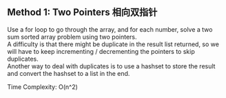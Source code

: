 ## Method 1: Two Pointers 相向双指针
Use a for loop to go through the array, and for each number, solve a two sum sorted array problem using two pointers. </br>
A difficulty is that there might be duplicate in the result list returned, so we will have to keep incrementing / decrementing the pointers to skip duplicates. </br>
Another way to deal with duplicates is to use a hashset to store the result and convert the hashset to a list in the end. </br>

Time Complexity: O(n^2)
